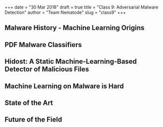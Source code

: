 +++
date = "30 Mar 2018"
draft = true
title = "Class 9: Adversarial Malware Detection"
author = "Team Nematode"
slug = "class9"
+++

## Malware History - Machine Learning Origins

## PDF Malware Classifiers

## Hidost: A Static Machine-Learning-Based Detector of Malicious Files

## Machine Learning on Malware is Hard

## State of the Art

## Future of the Field
